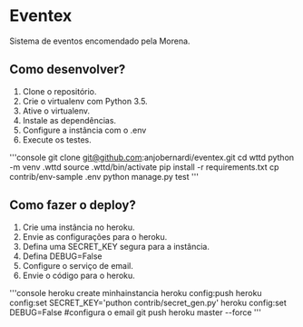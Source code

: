# Eventex

Sistema de eventos encomendado pela Morena.

## Como desenvolver?

1. Clone o repositório.
2. Crie o virtualenv com Python 3.5.
3. Ative o virtualenv.
4. Instale as dependências.
5. Configure a instância com o .env
6. Execute os testes.

'''console
git clone git@github.com:anjobernardi/eventex.git
cd wttd
python -m venv .wttd
source .wttd/bin/activate
pip install -r requirements.txt
cp contrib/env-sample .env
python manage.py test
'''

## Como fazer o deploy?

1. Crie uma instância no heroku.
2. Envie as configurações para o heroku.
3. Defina uma SECRET_KEY segura para a instância.
4. Defina DEBUG=False
5. Configure o serviço de email.
6. Envie o código para o heroku.

'''console
heroku create minhainstancia
heroku config:push
heroku config:set SECRET_KEY='puthon contrib/secret_gen.py'
heroku config:set DEBUG=False
#configura o email
git push heroku master --force
'''

